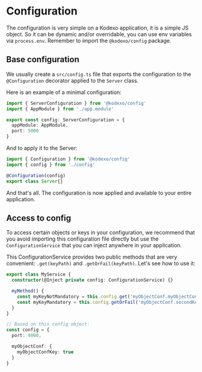 # Configuration

The configuration is very simple on a Kodexo application, it is a simple JS object. So it can be dynamic and/or overridable, you can use env variables via `process.env`. Remember to import the `@kodexo/config` package.

## Base configuration

We usually create a `src/config.ts` file that exports the configuration to the `@Configuration` decorator applied to the `Server` class.

Here is an example of a minimal configuration:

```typescript
import { ServerConfiguration } from '@kodexo/config'
import { AppModule } from './app.module'

export const config: ServerConfiguration = {
  appModule: AppModule,
  port: 5000
}
```

And to apply it to the Server:

```typescript
import { Configuration } from '@kodexo/config'
import { config } from './config'

@Configuration(config)
export class Server{}
```

And that's all. The configuration is now applied and available to your entire application.

## Access to config

To access certain objects or keys in your configuration, we recommend that you avoid importing this configuration file directly but use the `ConfigurationService` that you can inject anywhere in your application.

This ConfigurationService provides two public methods that are very convenient: `.get(keyPath)` and `.getOrFail(keyPath)`. Let's see how to use it:

```typescript
export class MyService {
  constructor(@Inject private config: ConfigurationService) {}

  myMethod() {
    const myKeyNotMandatory = this.config.get('myObjectConf.myObjectConfKey') // returns true
    const myKeyMandatory = this.config.getOrFail('myObjectConf.secondKey') // throws an error
  }
}

// Based on this config object:
const config = {
  port: 4000,

  myObjectConf: {
    myObjectConfKey: true
  }
}
```
